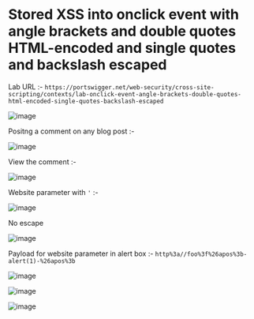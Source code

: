 # Stored XSS into onclick event with angle brackets and double quotes HTML-encoded and single quotes and backslash escaped

Lab URL :- `https://portswigger.net/web-security/cross-site-scripting/contexts/lab-onclick-event-angle-brackets-double-quotes-html-encoded-single-quotes-backslash-escaped`

![image](https://user-images.githubusercontent.com/60841283/182405038-220e7662-3e86-4280-80d0-4c0dde134bef.png)

Positng a comment on any blog post :- 

![image](https://user-images.githubusercontent.com/60841283/182405620-f38199fa-03a8-45ae-8521-00dd4762ab86.png)

View the comment :- 

![image](https://user-images.githubusercontent.com/60841283/182406227-e69daad9-e982-4dbb-867f-6d4f6463116e.png)

Website parameter with `'` :- 

![image](https://user-images.githubusercontent.com/60841283/182408896-4c68304a-f28f-46b8-a9d3-ce24666828fd.png)

No escape

![image](https://user-images.githubusercontent.com/60841283/182413844-3752de62-6bb5-40c6-9d61-8e4e3b186103.png)

Payload for website parameter in alert box :-  `http%3a//foo%3f%26apos%3b-alert(1)-%26apos%3b`

![image](https://user-images.githubusercontent.com/60841283/182411244-4dbab143-bb8c-4fe3-b118-826177b321f0.png)

![image](https://user-images.githubusercontent.com/60841283/182411404-e086ae4e-d4c6-4970-9db6-4a1496dcced3.png)

![image](https://user-images.githubusercontent.com/60841283/182411186-8df338af-a63e-4496-ad6a-5af03dc7c26a.png)
